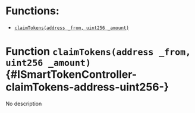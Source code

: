

# Functions:
- [`claimTokens(address _from, uint256 _amount)`](#ISmartTokenController-claimTokens-address-uint256-)



# Function `claimTokens(address _from, uint256 _amount)` {#ISmartTokenController-claimTokens-address-uint256-}
No description


